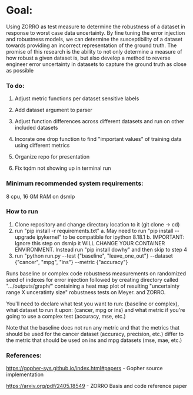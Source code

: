 # Goal:
Using ZORRO as test measure to determine the robustness of a dataset in response to worst case data uncertainty. By fine tuning the error injection and robustness models, we can determine the susceptibility of a dataset towards providing an incorrect representation of the ground truth. The promise of this research is the ability to not only determine a measure of how robust a given dataset is, but also develop a method to reverse engineer error uncertainty in datasets to capture the ground truth as close as possible


### To do:
1. Adjust metric functions per dataset sensitive labels

2. Add dataset argument to parser

3. Adjust function differences across different datasets and run on other included datasets

4. Incorate one drop function to find "important values" of training data using different metrics

5. Organize repo for presentation

6. Fix tqdm not showing up in terminal run



### Minimum recommended system requirements: 
8 cpu, 16 GM RAM on dsmlp

### How to run 
1. Clone repository and change directory location to it (git clone -> cd)
2. run "pip install -r requirements.txt"
       a. May need to run "pip install --upgrade ipykernel" to be compatible for ipython 8.18.1
       b. IMPORTANT: Ignore this step on dsmlp it WILL CHANGE YOUR CONTAINER ENVIRONMENT. Instead run "pip install dowhy" and then skip to step 4
4. run "python run.py --test {"baseline", "leave_one_out"} --dataset {"cancer", "mpg", "ins"} --metric {"accuracy"}

Runs baseline or complex code robustness measurements on randomized seed of indexes for error injection followed by creating directory called ".../outputs/graph/" containing a heat map plot of resulting "uncertainty range X unceratinty size" robustness tests on Meyer. and ZORRO.

You'll need to declare what test you want to run: (baseline or complex), what dataset to run it upon: (cancer, mpg or ins) and what metric if you're going to use a complex test (accuracy, mse, etc.)

Note that the baseline does not run any metric and that the metrics that should be used for the cancer dataset (accuracy, precision, etc.) differ to the metric that should be used on ins and mpg datasets (mse, mae, etc.)


### References:
https://gopher-sys.github.io/index.html#papers - Gopher source implementation

https://arxiv.org/pdf/2405.18549 - ZORRO Basis and code reference paper





